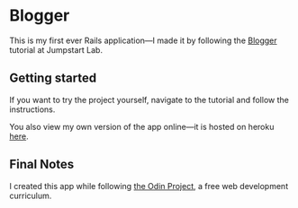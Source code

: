 # Blogger

This is my first ever Rails application—I made it by following the [Blogger](http://tutorials.jumpstartlab.com/projects/blogger.html) tutorial at Jumpstart Lab.

## Getting started

If you want to try the project yourself, navigate to the tutorial and follow the instructions.

You also view my own version of the app online—it is hosted on heroku [here](http://lit-garden-31735.herokuapp.com). 

## Final Notes

I created this app while following [the Odin Project](http://theodinproject.com), a free web development curriculum.
